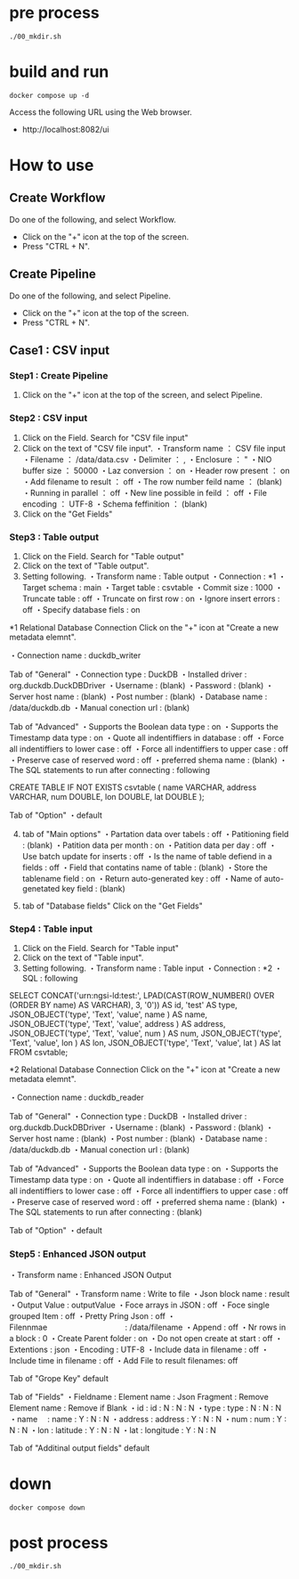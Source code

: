 # pre process
```
./00_mkdir.sh
```

# build and run
```
docker compose up -d
```
Access the following URL using the Web browser.
* http://localhost:8082/ui

# How to use
## Create Workflow
Do one of the following, and select Workflow.
* Click on the "+" icon at the top of the screen.
* Press "CTRL + N".
## Create Pipeline
Do one of the following, and select Pipeline.
* Click on the "+" icon at the top of the screen.
* Press "CTRL + N".

## Case1 : CSV input
### Step1 : Create Pipeline
1. Click on the "+" icon at the top of the screen, and select Pipeline.

### Step2 : CSV input
1. Click on the Field. Search for "CSV file input"
2. Click on the text of "CSV file input".
・Transform name             ： CSV file input
・Filename		             ： /data/data.csv
・Delimiter		             ： ,
・Enclosure		             ： "
・NIO buffer size            ： 50000
・Laz conversion	         ： on
・Header row present         ： on
・Add filename to result     ： off
・The row number feild name	 ： (blank)
・Running in parallel    	 ： off
・New line possible in feild ： off
・File encoding              ： UTF-8
・Schema feffinition         ： (blank)
3. Click on the "Get Fields"

### Step3 : Table output
1. Click on the Field. Search for "Table output"
2. Click on the text of "Table output".
3. Setting following.
・Transform name         : Table output
・Connection             : *1
・Target schema          : main
・Target table           : csvtable
・Commit size            : 1000
・Truncate table         : off
・Truncate on first row  : on
・Ignore insert errors   : off
・Specify database fiels : on

*1 Relational Database Connection
Click on the "+" icon at "Create a new metadata elemnt".

・Connection name	     : duckdb_writer

Tab of "General"
・Connection type        : DuckDB
・Installed driver       : org.duckdb.DuckDBDriver
・Username		         : (blank)
・Password		         : (blank)
・Server host name       : (blank)
・Post number            : (blank)
・Database name          : /data/duckdb.db
・Manual conection url   : (blank)

Tab of "Advanced"
・Supports the Boolean data type             : on
・Supports the Timestamp data type           : on
・Quote all indentiffiers in database        : off
・Force all indentiffiers to lower case      : off
・Force all indentiffiers to upper case      : off
・Preserve case of reserved word             : off
・preferred shema name                       : (blank)
・The SQL statements to run after connecting : following

CREATE TABLE IF NOT EXISTS csvtable (
  name VARCHAR,
  address VARCHAR,
  num DOUBLE,
  lon DOUBLE,
  lat DOUBLE
);

Tab of "Option"
・default

4. tab of "Main options"
・Partation data over tabels               : off
・Patitioning field                        : (blank)
・Patition data per month                  : on
・Patition data per day                    : off
・Use batch update for inserts             : off
・Is the name of table defiend in a fields : off
・Field that contatins name of table       : (blank)
・Store the tablename field                : on
・Return auto-generated key                : off
・Name of auto-genetated key field         : (blank)

5. tab of "Database fields"
Click on the "Get Fields"

### Step4 : Table input
1. Click on the Field. Search for "Table input"
2. Click on the text of "Table input".
3. Setting following.
・Transform name         : Table input
・Connection             : *2
・SQL                    : following

SELECT
  CONCAT('urn:ngsi-ld:test:', LPAD(CAST(ROW_NUMBER() OVER (ORDER BY name) AS VARCHAR), 3, '0')) AS id,
  'test' AS type,
  JSON_OBJECT('type', 'Text', 'value', name    ) AS name,
  JSON_OBJECT('type', 'Text', 'value', address ) AS address,
  JSON_OBJECT('type', 'Text', 'value', num     ) AS num,
  JSON_OBJECT('type', 'Text', 'value', lon     ) AS lon,
  JSON_OBJECT('type', 'Text', 'value', lat     ) AS lat
FROM csvtable;

*2 Relational Database Connection
Click on the "+" icon at "Create a new metadata elemnt".

・Connection name	     : duckdb_reader

Tab of "General"
・Connection type        : DuckDB
・Installed driver       : org.duckdb.DuckDBDriver
・Username		         : (blank)
・Password		         : (blank)
・Server host name       : (blank)
・Post number            : (blank)
・Database name          : /data/duckdb.db
・Manual conection url   : (blank)

Tab of "Advanced"
・Supports the Boolean data type             : on
・Supports the Timestamp data type           : on
・Quote all indentiffiers in database        : off
・Force all indentiffiers to lower case      : off
・Force all indentiffiers to upper case      : off
・Preserve case of reserved word             : off
・preferred shema name                       : (blank)
・The SQL statements to run after connecting : (blank)

Tab of "Option"
・default

### Step5 : Enhanced JSON output
・Transform name              : Enhanced JSON Output

Tab of "General"
・Transform name              : Write to file
・Json block name             : result
・Output Value                : outputValue
・Foce arrays in JSON         : off
・Foce single grouped Item    : off
・Pretty Pring Json           : off
・Filennmae　　　　　　　　　　: /data/filename
・Append                      : off
・Nr rows in a block          : 0
・Create Parent folder        : on
・Do not open create at start : off
・Extentions                  : json
・Encoding                    : UTF-8
・Include data in filename    : off
・Include time in filename    : off
・Add File to result filenames: off

Tab of "Grope Key"
default

Tab of "Fields"
・Fieldname : Element name : Json Fragment : Remove Element name : Remove if Blank
・id        : id           : N             : N                   : N
・type      : type         : N             : N                   : N
・name    　: name         : Y             : N                   : N
・address   : address      : Y             : N                   : N
・num       : num          : Y             : N                   : N
・lon       : latitude     : Y             : N                   : N
・lat       : longitude    : Y             : N                   : N

Tab of "Additinal output fields"
default


# down
```
docker compose down
```

# post process
```
./00_mkdir.sh
```

